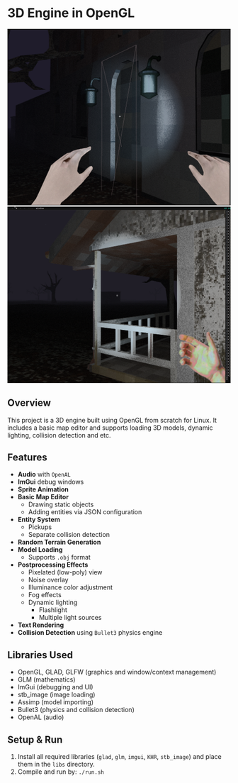 # 3D Engine in OpenGL

![Screenshot 1](./media/screenshot.png)  
![Screenshot 2](./media/screenshot2.png)

## Overview

This project is a 3D engine built using OpenGL from scratch for Linux. It includes a basic map editor and supports loading 3D models, dynamic lighting, collision detection and etc.

## Features

- **Audio** with `OpenAL`
- **ImGui** debug windows
- **Sprite Animation**
- **Basic Map Editor**
  - Drawing static objects
  - Adding entities via JSON configuration
- **Entity System**
  - Pickups
  - Separate collision detection
- **Random Terrain Generation**
- **Model Loading**
  - Supports `.obj` format
- **Postprocessing Effects**
  - Pixelated (low-poly) view
  - Noise overlay
  - Illuminance color adjustment
  - Fog effects
  - Dynamic lighting
    - Flashlight
    - Multiple light sources
- **Text Rendering**
- **Collision Detection** using `Bullet3` physics engine

## Libraries Used

- OpenGL, GLAD, GLFW (graphics and window/context management)
- GLM (mathematics)
- ImGui (debugging and UI)
- stb_image (image loading)
- Assimp (model importing)
- Bullet3 (physics and collision detection)
- OpenAL (audio)

## Setup & Run

1. Install all required libraries (`glad`, `glm`, `imgui`, `KHR`,
   `stb_image`) and place them in the `libs` directory.
2. Compile and run by: `./run.sh`

